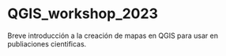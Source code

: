 # QGIS_workshop_2023
Breve introducción a la creación de mapas en QGIS para usar en publiaciones cientificas.

